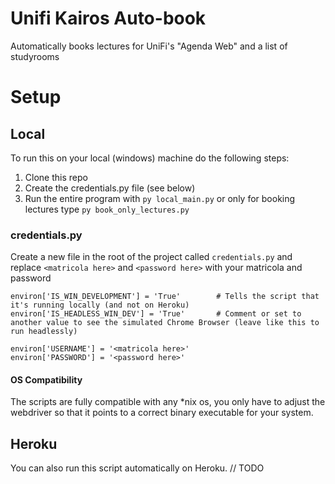 # Unifi Kairos Auto-book
Automatically books lectures for UniFi's "Agenda Web" and a list of studyrooms

# Setup

## Local

To run this on your local (windows) machine do the following steps:

1. Clone this repo
2. Create the credentials.py file (see below)
3. Run the entire program with `py local_main.py` or only for booking lectures type `py book_only_lectures.py`

### credentials.py

Create a new file in the root of the project called `credentials.py` and replace `<matricola here>` and `<password here>` with your matricola and password

```
environ['IS_WIN_DEVELOPMENT'] = 'True'        # Tells the script that it's running locally (and not on Heroku)
environ['IS_HEADLESS_WIN_DEV'] = 'True'       # Comment or set to another value to see the simulated Chrome Browser (leave like this to run headlessly)

environ['USERNAME'] = '<matricola here>'
environ['PASSWORD'] = '<password here>'
```

#### OS Compatibility

The scripts are fully compatible with any *nix os, you only have to adjust the webdriver so that it points to a correct binary executable for your system.

## Heroku

You can also run this script automatically on Heroku.
// TODO
